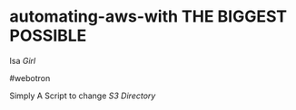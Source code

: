 # automating-aws-with THE BIGGEST POSSIBLE


Isa *Girl*


#webotron

Simply A Script to change *S3 Directory*


